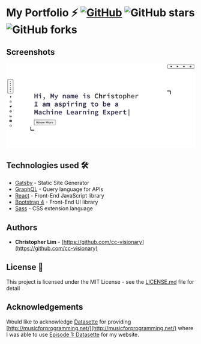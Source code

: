 # My Portfolio ⚡️ [![GitHub](https://img.shields.io/github/license/cc-visionary/PortfolioWebsite?color=blue)](https://github.com/cc-visionary/PortfolioWebsite/master/LICENSE.md) ![GitHub stars](https://img.shields.io/github/stars/cc-visionary/PortfolioWebsite) ![GitHub forks](https://img.shields.io/github/forks/cc-visionary/PortfolioWebsite)

## Screenshots

![Screenshot of Website](./src/images/website.png)

## Technologies used 🛠️

- [Gatsby](https://www.gatsbyjs.org/) - Static Site Generator
- [GraphQL](https://graphql.org/) - Query language for APIs
- [React](https://es.reactjs.org/) - Front-End JavaScript library
- [Bootstrap 4](https://getbootstrap.com/docs/4.3/getting-started/introduction/) - Front-End UI library
- [Sass](https://sass-lang.com/documentation) - CSS extension language

## Authors

- **Christopher Lim** - [https://github.com/cc-visionary](https://github.com/cc-visionary)

## License 📄

This project is licensed under the MIT License - see the [LICENSE.md](LICENSE.md) file for detail

## Acknowledgements

Would like to acknowledge [Datasette](http://datassette.net/) for providing [http://musicforprogramming.net/](http://musicforprogramming.net/) where I was able to use [Episode 1: Datasette](http://musicforprogramming.net/?one) for my website.
